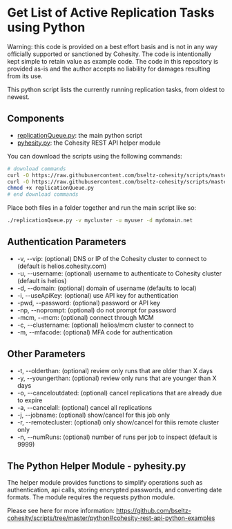 # Get List of Active Replication Tasks using Python

Warning: this code is provided on a best effort basis and is not in any way officially supported or sanctioned by Cohesity. The code is intentionally kept simple to retain value as example code. The code in this repository is provided as-is and the author accepts no liability for damages resulting from its use.

This python script lists the currently running replication tasks, from oldest to newest.

## Components

* [replicationQueue.py](https://raw.githubusercontent.com/bseltz-cohesity/scripts/master/python/replicationQueue/replicationQueue.py): the main python script
* [pyhesity.py](https://raw.githubusercontent.com/bseltz-cohesity/scripts/master/python/pyhesity/pyhesity.py): the Cohesity REST API helper module

You can download the scripts using the following commands:

```bash
# download commands
curl -O https://raw.githubusercontent.com/bseltz-cohesity/scripts/master/python/replicationQueue/replicationQueue.py
curl -O https://raw.githubusercontent.com/bseltz-cohesity/scripts/master/python/pyhesity.py
chmod +x replicationQueue.py
# end download commands
```

Place both files in a folder together and run the main script like so:

```bash
./replicationQueue.py -v mycluster -u myuser -d mydomain.net
```

## Authentication Parameters

* -v, --vip: (optional) DNS or IP of the Cohesity cluster to connect to (default is helios.cohesity.com)
* -u, --username: (optional) username to authenticate to Cohesity cluster (default is helios)
* -d, --domain: (optional) domain of username (defaults to local)
* -i, --useApiKey: (optional) use API key for authentication
* -pwd, --password: (optional) password or API key
* -np, --noprompt: (optional) do not prompt for password
* -mcm, --mcm: (optional) connect through MCM
* -c, --clustername: (optional) helios/mcm cluster to connect to
* -m, --mfacode: (optional) MFA code for authentication

## Other Parameters

* -t, --olderthan: (optional) review only runs that are older than X days
* -y, --youngerthan: (optional) review only runs that are younger than X days
* -o, --canceloutdated: (optional) cancel replications that are already due to expire
* -a, --cancelall: (optional) cancel all replications
* -j, --jobname: (optional) show/cancel for this job only
* -r, --remotecluster: (optional) only show/cancel for thiis remote cluster only
* -n, --numRuns: (optional) number of runs per job to inspect (default is 9999)

## The Python Helper Module - pyhesity.py

The helper module provides functions to simplify operations such as authentication, api calls, storing encrypted passwords, and converting date formats. The module requires the requests python module.

Please see here for more information: <https://github.com/bseltz-cohesity/scripts/tree/master/python#cohesity-rest-api-python-examples>
